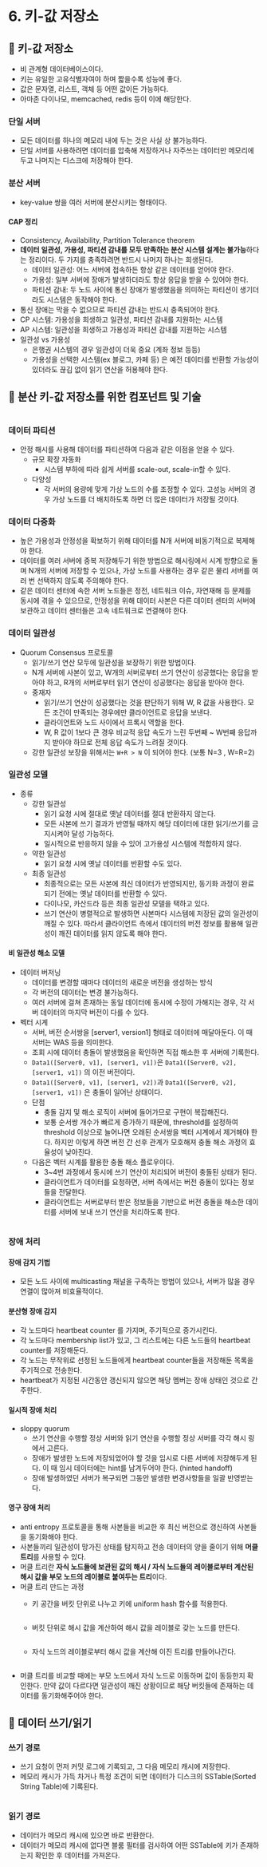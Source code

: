 # 6. 키-값 저장소

## 💬 키-값 저장소

* 비 관계형 데이터베이스이다.
* 키는 유일한 고유식별자여야 하며 짧을수록 성능에 좋다.
* 값은 문자열, 리스트, 객체 등 어떤 값이든 가능하다.
* 아마존 다이나모, memcached, redis 등이 이에 해당한다.

### 단일 서버

* 모든 데이터를 하나의 메모리 내에 두는 것은 사실 상 불가능하다.
* 단일 서버를 사용하려면 데이터를 압축해 저장하거나 자주쓰는 데이터만 메모리에 두고 나머지는 디스크에 저장해야 한다.

### 분산 서버

* key-value 쌍을 여러 서버에 분산시키는 형태이다.

#### CAP 정리

* Consistency, Availability, Partition Tolerance theorem
* **데이터 일관성, 가용성, 파티션 감내를 모두 만족하는 분산 시스템 설계는 불가능**하다는 정리이다. 두 가지를 충족하려면 반드시 나머지 하나는 희생된다.
  * 데이터 일관성: 어느 서버에 접속하든 항상 같은 데이터를 얻어야 한다.
  * 가용성: 일부 서버에 장애가 발생하더라도 항상 응답을 받을 수 있어야 한다.
  * 파티션 감내: 두 노드 사이에 통신 장애가 발생했음을 의미하는 파티션이 생기더라도 시스템은 동작해야 한다.
* 통신 장애는 막을 수 없으므로 파티션 감내는 반드시 충족되어야 한다.
* CP 시스템: 가용성을 희생하고 일관성, 파티션 감내를 지원하는 시스템
* AP 시스템: 일관성을 희생하고 가용성과 파티션 감내를 지원하는 시스템
* 일관성 vs 가용성
  * 은행권 시스템의 경우 일관성이 더욱 중요 (계좌 정보 등등)
  * 가용성을 선택한 시스템(ex 블로그, 카페 등) 은 예전 데이터를 반환할 가능성이 있더라도 끊김 없이 읽기 연산을 허용해야 한다.

## 💬 분산 키-값 저장소를 위한 컴포넌트 및 기술

<figure><img src="../.gitbook/assets/image (173).png" alt=""><figcaption></figcaption></figure>

### 데이터 파티션

* 안정 해시를 사용해 데이터를 파티션하여 다음과 같은 이점을 얻을 수 있다.
  * 규모 확장 자동화
    * 시스템 부하에 따라 쉽게 서버를 scale-out, scale-in할 수 있다.
  * 다양성
    * 각 서버의 용량에 맞게 가상 노드의 수를 조정할 수 있다. 고성능 서버의 경우 가상 노드를 더 배치하도록 하면 더 많은 데이터가 저장될 것이다.

### 데이터 다중화

* 높은 가용성과 안정성을 확보하기 위해 데이터를 N개 서버에 비동기적으로 복제해야 한다.
* 데이터를 여러 서버에 중복 저장해두기 위한 방법으로 해시링에서 시계 방향으로 돌며 N개의 서버에 저장할 수 있으나, 가상 노드를 사용하는 경우 같은 물리 서버를 여러 번 선택하지 않도록 주의해야 한다.
* 같은 데이터 센터에 속한 서버 노드들은 정전, 네트워크 이슈, 자연재해 등 문제를 동시에 겪을 수 있으므로, 안정성을 위해 데이터 사본은 다른 데이터 센터의 서버에 보관하고 데이터 센터들은 고속 네트워크로 연결해야 한다.

### 데이터 일관성

* Quorum Consensus 프로토콜
  * 읽기/쓰기 연산 모두에 일관성을 보장하기 위한 방법이다.
  * N개 서버에 사본이 있고, W개의 서버로부터 쓰기 연산이 성공했다는 응답을 받아야 하고, R개의 서버로부터 읽기 연산이 성공했다는 응답을 받아야 한다.
  * 중재자
    * 읽기/쓰기 연산이 성공했다는 것을 판단하기 위해 W, R 값을 사용한다. 모든 조건이 만족되는 경우에만 클라이언트로 응답을 보낸다.
    * 클라이언트와 노드 사이에서 프록시 역할을 한다.
    * W, R 값이 1보다 큰 경우 비교적 응답 속도가 느린 두번째 \~ W번째 응답까지 받아야 하므로 전체 응답 속도가 느려질 것이다.
  * 강한 일관성 보장을 위해서는 `W+R > N` 이 되어야 한다. (보통 N=3 , W=R=2)

### 일관성 모델

* 종류
  * 강한 일관성
    * 읽기 요청 시에 절대로 옛날 데이터를 절대 반환하지 않는다.
    * 모든 사본에 쓰기 결과가 반영될 때까지 해당 데이터에 대한 읽기/쓰기를 금지시켜야 달성 가능하다.
    * 일시적으로 반응하지 않을 수 있어 고가용성 시스템에 적합하지 않다.
  * 약한 일관성
    * 읽기 요청 시에 옛날 데이터를 반환할 수도 있다.
  * 최종 일관성
    * 최종적으로는 모든 사본에 최신 데이터가 반영되지만, 동기화 과정이 완료되기 전에는 옛날 데이터를 반환할 수 있다.
    * 다이나모, 카산드라 등은 최종 일관성 모델을 택하고 있다.
    * 쓰기 연산이 병렬적으로 발생하면 사본마다 시스템에 저장된 값의 일관성이 깨질 수 있다. 따라서 클라이언트 측에서 데이터의 버전 정보를 활용해 일관성이 깨진 데이터를 읽지 않도록 해야 한다.

#### 비 일관성 해소 모델

* 데이터 버저닝
  * 데이터를 변경할 때마다 데이터의 새로운 버전을 생성하는 방식
  * 각 버전의 데이터는 변경 불가능하다.
  * 여러 서버에 걸쳐 존재하는 동일 데이터에 동시에 수정이 가해지는 경우, 각 서버 데이터의 마지막 버전이 다를 수 있다.
* 벡터 시계
  * 서버, 버전 순서쌍을 \[server1, version1] 형태로 데이터에 매달아둔다. 이 때 서버는 WAS 등을 의미한다.
  * &#x20;조회 시에 데이터 충돌이 발생했음을 확인하면 직접 해소한 후 서버에 기록한다.
  * `Data1([Server0, v1], [server1, v1])`은 `Data1([Server0, v2], [server1, v1])` 의 이전 버전이다.
  * `Data1([Server0, v1], [server1, v2])`과  `Data1([Server0, v2], [server1, v1])` 은 충돌이 일어난 상태이다.
  * 단점
    * 충돌 감지 및 해소 로직이 서버에 들어가므로 구현이 복잡해진다.
    * 보통 순서쌍 개수가 빠르게 증가하기 때문에, threshold를 설정하여 threshold 이상으로 늘어나면 오래된 순서쌍을 벡터 시계에서 제거해야 한다. 하지만 이렇게 하면 버전 간 선후 관계가 모호해져 충돌 해소 과정의 효율성이 낮아진다.
  * 다음은 벡터 시계를 활용한 충돌 해소 플로우이다.&#x20;
    * 3\~4번 과정에서 동시에 쓰기 연산이 처리되어 버전이 충돌된 상태가 된다.
    * 클라이언트가 데이터를 요청하면, 서버 측에서는 버전 충돌이 있다는 정보들을 전달한다.
    * 클라이언트는 서버로부터 받은 정보들을 기반으로 버전 충돌을 해소한 데이터를 서버에 보내 쓰기 연산을 처리하도록 한다.

<figure><img src="../.gitbook/assets/image (31).png" alt=""><figcaption></figcaption></figure>

### 장애 처리

#### 장애 감지 기법

* 모든 노드 사이에 multicasting 채널을 구축하는 방법이 있으나, 서버가 많을 경우 연결이 많아져 비효율적이다.

#### 분산형 장애 감지

* 각 노드마다 heartbeat counter 를 가지며, 주기적으로 증가시킨다.
* 각 노드마다 membership list가 있고, 그 리스트에는 다른 노드들의 heartbeat counter를 저장해둔다.
* 각 노드는 무작위로 선정된 노드들에게 heartbeat counter들을 저장해둔 목록을 주기적으로 전송한다.
* heartbeat가 지정된 시간동안 갱신되지 않으면 해당 멤버는 장애 상태인 것으로 간주한다.

#### 일시적 장애 처리

* sloppy quorum
  * 쓰기 연산을 수행할 정상 서버와 읽기 연산을 수행할 정상 서버를 각각 해시 링에서 고른다.
  * 장애가 발생한 노드에 저장되었어야 할 것을 임시로 다른 서버에 저장해두게 된다. 이 때 임시 데이터에는 hint를 남겨두어야 한다. (hinted handoff)
  * 장애 발생하였던 서버가 복구되면 그동안 발생한 변경사항들을 일괄 반영받는다.

#### 영구 장애 처리

* anti entropy 프로토콜을 통해 사본들을 비교한 후 최신 버전으로 갱신하여 사본들을 동기화해야 한다.
* 사본들끼리 일관성이 망가진 상태를 탐지하고 전송 데이터의 양을 줄이기 위해 **머클 트리**를 사용할 수 있다.
* 머클 트리란 **자식 노드들에 보관된 값의 해시 / 자식 노드들의 레이블로부터 계산된 해시 값을 부모 노드의 레이블로 붙여두는 트리**이다.
* 머클 트리 만드는 과정
  *   키 공간을 버킷 단위로 나누고 키에 uniform hash 함수를 적용한다.

      <figure><img src="../.gitbook/assets/image (168).png" alt=""><figcaption></figcaption></figure>
  *   버킷 단위로 해시 값을 계산하여 해시 값을 레이블로 갖는 노드를 만든다.

      <figure><img src="../.gitbook/assets/image (169).png" alt=""><figcaption></figcaption></figure>
  *   자식 노드의 레이블로부터 해시 값을 계산해 이진 트리를 만들어나간다.

      <figure><img src="../.gitbook/assets/image (170).png" alt=""><figcaption></figcaption></figure>
* 머클 트리를 비교할 때에는 부모 노드에서 자식 노드로 이동하며 값이 동등한지 확인한다. 만약 값이 다르다면 일관성이 깨진 상황이므로 해당 버킷들에 존재하는 데이터를 동기화해주어야 한다.

## 💬 데이터 쓰기/읽기

### 쓰기 경로

* 쓰기 요청이 먼저 커밋 로그에 기록되고, 그 다음 메모리 캐시에 저장한다.
* 메모리 캐시가 가득 차거나 특정 조건이 되면 데이터가 디스크의 SSTable(Sorted String Table)에 기록된다.

<figure><img src="../.gitbook/assets/image (171).png" alt=""><figcaption></figcaption></figure>

### 읽기 경로

* 데이터가 메모리 캐시에 있으면 바로 반환한다.
* 데이터가 메모리 캐시에 없다면 블룸 필터를 검사하여 어떤 SSTable에 키가 존재하는지 확인한 후 데이터를 가져온다.

<figure><img src="../.gitbook/assets/image (172).png" alt=""><figcaption></figcaption></figure>

